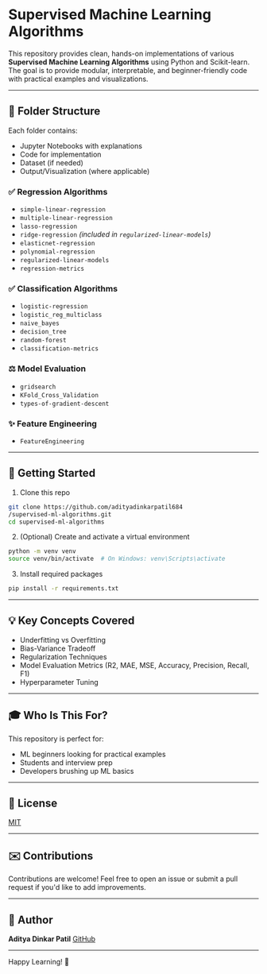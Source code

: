 # Supervised Machine Learning Algorithms

This repository provides clean, hands-on implementations of various **Supervised Machine Learning Algorithms** using Python and Scikit-learn. The goal is to provide modular, interpretable, and beginner-friendly code with practical examples and visualizations.

---

## 📂 Folder Structure

Each folder contains:

* Jupyter Notebooks with explanations
* Code for implementation
* Dataset (if needed)
* Output/Visualization (where applicable)

### ✅ Regression Algorithms

* `simple-linear-regression`
* `multiple-linear-regression`
* `lasso-regression`
* `ridge-regression` *(included in `regularized-linear-models`)*
* `elasticnet-regression`
* `polynomial-regression`
* `regularized-linear-models`
* `regression-metrics`

### ✅ Classification Algorithms

* `logistic-regression`
* `logistic_reg_multiclass`
* `naive_bayes`
* `decision_tree`
* `random-forest`
* `classification-metrics`

### ⚖️ Model Evaluation

* `gridsearch`
* `KFold_Cross_Validation`
* `types-of-gradient-descent`

### ✨ Feature Engineering

* `FeatureEngineering`

---

## 🚀 Getting Started

1. Clone this repo

```bash
git clone https://github.com/adityadinkarpatil684
/supervised-ml-algorithms.git
cd supervised-ml-algorithms
```

2. (Optional) Create and activate a virtual environment

```bash
python -m venv venv
source venv/bin/activate  # On Windows: venv\Scripts\activate
```

3. Install required packages

```bash
pip install -r requirements.txt
```

---

## 💡 Key Concepts Covered

* Underfitting vs Overfitting
* Bias-Variance Tradeoff
* Regularization Techniques
* Model Evaluation Metrics (R2, MAE, MSE, Accuracy, Precision, Recall, F1)
* Hyperparameter Tuning

---

## 🎓 Who Is This For?

This repository is perfect for:

* ML beginners looking for practical examples
* Students and interview prep
* Developers brushing up ML basics

---

## 💼 License

[MIT](LICENSE)

---

## ✉️ Contributions

Contributions are welcome! Feel free to open an issue or submit a pull request if you'd like to add improvements.

---

## 👤 Author

**Aditya Dinkar Patil**
[GitHub](https://github.com/adityadinkarpatil684)

---

Happy Learning! 🤖
